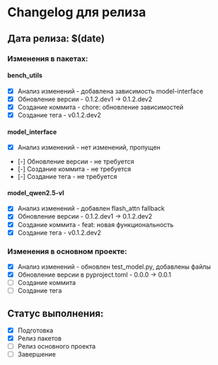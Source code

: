 # Changelog для релиза

## Дата релиза: $(date)

### Изменения в пакетах:

#### bench_utils
- [x] Анализ изменений - добавлена зависимость model-interface
- [x] Обновление версии - 0.1.2.dev1 -> 0.1.2.dev2
- [x] Создание коммита - chore: обновление зависимостей
- [x] Создание тега - v0.1.2.dev2

#### model_interface  
- [x] Анализ изменений - нет изменений, пропущен
- [-] Обновление версии - не требуется
- [-] Создание коммита - не требуется
- [-] Создание тега - не требуется

#### model_qwen2.5-vl
- [x] Анализ изменений - добавлен flash_attn fallback
- [x] Обновление версии - 0.1.2.dev1 -> 0.1.2.dev2
- [x] Создание коммита - feat: новая функциональность
- [x] Создание тега - v0.1.2.dev2

### Изменения в основном проекте:
- [x] Анализ изменений - обновлен test_model.py, добавлены файлы
- [x] Обновление версии в pyproject.toml - 0.0.0 -> 0.0.1
- [ ] Создание коммита
- [ ] Создание тега

## Статус выполнения:
- [x] Подготовка
- [x] Релиз пакетов
- [ ] Релиз основного проекта
- [ ] Завершение 